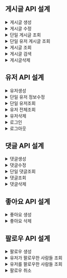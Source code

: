 ## 게시글 API 설계

<details>
<summary>게시글 생성</summary>

<!-- summary 아래 한칸 공백 두어야함 -->

## 00.개요<br>
URL : /post<br>
HTTP METHOD : POST<br>
설명 : 게시글을 생성하는 API 입니다.<br>


## 01.요청(Request)
### 1.설명

|key|value|
|---|-----|
|Content-type|application/json

### 2. 예시
Content-type : application/json

## b. Param(파라미터 값이 필요한 경우)

### 1.설명

## c.body

| 키        | 데이터타입  | 설명     |
|----------|--------|--------|
| title    | String | 게시글 제목 |
| content  | String | 게시글 내용 |


### 2. 요청예시
```json
{
   "title" : "오늘도 짜증난다.",
   "content" : "사랑합니다."
}
```

### 3. 응답(Response)
| 키          | 데이터타입  | 설명          |
|------------|--------|-------------|
| data       | Object | 핵심데이터       |
| status     | int    | 상태코드        |
| id         | long   | 생성된 게시글 식별자 |
| userName   | String | 사용자이름       |
| title      | String | 게시글 제목      |
| content    | String | 게시글 내용      |
| likesCount | int    | 좋아요 수       |
| todoCount  | int    | 댓글 수        |
| createdAt  | Timestamp  | 생성날짜        |

### 응답 예시
```json
{
   "status" : 200,
   "data" : {
     "id": 1,
     "userName" : "이형준",
     "title" : "오늘도 짜증난다.",
     "content" : "사랑합니다.",
     "likesCount" : 90,
     "todoCount" : 20,
     "createdAt": "2025-05-28 11:06:54"
   }   

}
```
### b. 생성 실패 응답

| 키       | 데이터타입  | 설명  |
|---------|--------|-----|
| status  | int    | 상태코드 |
| message | String | 에러관련 메시지 |

### 실패 응답 예시
```json
{
   "status" : "404",
   "message" : "게시글이 없습니다."
}
```
</details>
<details>
<summary>게시글 수정</summary>

<!-- summary 아래 한칸 공백 두어야함 -->

## 00.개요<br>
URL : /posts/{postid}<br>
HTTP METHOD : PUT<br>
설명 : 게시글 정보를 수정하는 API입니다.<br>


## 01.요청(Request)
### 1.설명

|key|value|
|---|-----|
|Content-type|application/json

### 2. 예시
Content-type : application/json

## b. Param(파라미터 값이 필요한 경우)

### 1.설명
| 키       | 데이터타입  | 설명      |
|---------|--------|---------|
| Postid  | int    | 게시글 식별자 |

```json
localhost:8080/posts/{postid}
```

## c.body

### 1.설명
| 키        | 데이터타입 | 설명     |
|----------|-------|--------|
| userName | String | 사용자이름  |
| title    | String | 게시글 제목 |
| content  | String | 게시글 내용 | 

### 2. 요청예시
```json
{
   "title" : "오늘도 짜증난다2",
   "content" : "사랑합니다2"
}
```

### 3. 응답(Response)
| 키            | 데이터타입  | 설명    |
|--------------|--------|-------|
| data         | Object | 핵심데이터 |
| status       | int    | 상태코드  |
| userName     | String | 사용자이름 |
| title        | String | 게시글 제목 |
| content      | String | 게시글 내용 |
| likesCount   | int    | 좋아요 수 |
| todoCount    | int    | 댓글 수  |
| creationData | Timestamp  | 생성날짜  |
| modifiedDate | Timestamp  | 수정날짜  |

### 응답 예시
```json
{
   "status" : 200,
   "data" : {
     "userName": "이형준",
     "title": "오늘도 짜증난다2",
     "content": "사랑합니다2",
     "likesCount" : 90,
     "todoCount" : 20,
     "createdAt": "2025-05-28 11:06:54",
     "modifiedAt": "2025-05-28 11:08:54"
   }   

}
```
### b. 생성 실패 응답

| 키       | 데이터타입  | 설명  |
|---------|--------|-----|
| status  | int    | 상태코드 |
| message | String | 에러관련 메시지 |

### 실패 응답 예시
```json
{
   "status" : "404",
   "message" : "게시글이 없습니다."
}
```
</details>
<details>
<summary>단일 게시글 조회</summary>

<!-- summary 아래 한칸 공백 두어야함 -->

## 00.개요<br>
URL : /posts/{postid}<br>
HTTP METHOD : GET<br>
설명 : 단일 게시글 정보를 조회하는 API입니다.<br>


## 01.요청(Request)
### 1.설명

|key|value|
|---|-----|
|Content-type|application/json

### 2. 예시
Content-type : application/json

## b. Param(파라미터 값이 필요한 경우)

### 1.설명
| 키       | 데이터타입  | 설명     |
|---------|--------|--------|
| postid  | int    | 게시글 식별자 |

```json
localhost:8080/posts/{postid}
```

## c.body

### 1.설명
| 키 | 데이터타입 | 설명 |
|---|-------|----|
| - | -     | -  |
| - | -     | -  |
| - | -     | -  | 

### 2. 요청예시
```json
{
  
}
```

### 3. 응답(Response)
| 키          | 데이터타입  | 설명     |
|------------|--------|--------|
| data       | Object | 핵심데이터  |
| status     | int    | 상태코드   |
| userName   | String | 사용자이름  |
| title      | String | 게시글 제목 |
| content    | String | 게시글 내용 |
| likesCount | int    | 좋아요 수  |
| todoCount  | int    | 댓글 수   |
| createdAt  | Timestamp  | 생성날짜        |
| modifiedAt | Timestamp  | 수정날짜        |

### 응답 예시
```json
{
   "status" : 200,
   "data" : {
     "userName": "이형준",
     "title": "오늘도 짜증난다2",
     "content": "사랑합니다2",
     "likesCount" : 90,
     "todoCount" : 20,
     "createdAt": "2025-05-28 11:06:54",
     "modifiedAt": "2025-05-28 11:08:54"
   }   

}
```
### b. 생성 실패 응답

| 키       | 데이터타입  | 설명  |
|---------|--------|-----|
| status  | int    | 상태코드 |
| message | String | 에러관련 메시지 |

### 실패 응답 예시
```json
{
   "status" : "404",
   "message" : "게시글이 없습니다."
}
```
</details>
<details>
<summary>단일 유저 게시글 조회</summary>

<!-- summary 아래 한칸 공백 두어야함 -->

## 00.개요<br>
URL : /posts/{userid}<br>
HTTP METHOD : GET<br>
설명 : 단일 게시글 정보를 조회하는 API입니다.<br>


## 01.요청(Request)
### 1.설명

|key|value|
|---|-----|
|Content-type|application/json

### 2. 예시
Content-type : application/json

## b. Param(파라미터 값이 필요한 경우)

### 1.설명
| 키       | 데이터타입  | 설명      |
|---------|--------|---------|
| scheduleid  | int    | 게시글 식별자 |

```json
localhost:8080/posts/{userId}
```

## c.body

### 1.설명
| 키 | 데이터타입 | 설명 |
|---|-------|----|
| - | -     | -  |
| - | -     | -  |
| - | -     | -  | 

### 2. 요청예시
```json
{
  
}
```

### 3. 응답(Response)
| 키           | 데이터타입  | 설명    |
|-------------|--------|-------|
| data        | Object | 핵심데이터 |
| status      | int    | 상태코드  |
| userName    | String | 사용자이름 |
| title       | String | 게시글 제목 |
| content     | String | 게시글 내용 |
| likesCount    | int    | 좋아요 수 |
| todoCount     | int    | 댓글 수  |
| createdAt | Timestamp  | 생성날짜  |
| modifiedAt | Timestamp  | 수정날짜  |

### 응답 예시
```json
{
   "status" : 200,
   "data" : {
     "userName": "홍길동",
     "title": "테스트",
     "content": "사랑합니다",
     "likesCount" : 90,
     "todoCount" : 20,
     "createdAt": "2025-05-28 11:06:54",
     "modifiedAt": "2025-05-28 11:08:54"
   }   

}
```
### b. 생성 실패 응답

| 키       | 데이터타입  | 설명  |
|---------|--------|-----|
| status  | int    | 상태코드 |
| message | String | 에러관련 메시지 |

### 실패 응답 예시
```json
{
   "status" : "404",
   "message" : "게시글이 없습니다."
}
```
</details>
<details>
<summary>게시글 조회</summary>

<!-- summary 아래 한칸 공백 두어야함 -->

## 00.개요<br>
URL : /posts<br>
HTTP METHOD : GET<br>
설명 : 게시글 정보를 조회하는 API입니다.<br>


## 01.요청(Request)
### 1.설명

|key|value|
|---|-----|
|Content-type|application/json

### 2. 예시
Content-type : application/json

## b. Param(파라미터 값이 필요한 경우)

### 1.설명
| 키 | 데이터타입 | 설명        |
|--|-------|-----------|
| page | int   | 페이지 수     |
| size | int   | 페이지 사이즈 수 |

```json

localhost:8080/posts?page=10&size=10

```

## c.body

### 1.설명
| 키 | 데이터타입 | 설명 |
|---|-------|----|
| - | -     | -  |
| - | -     | -  |
| - | -     | -  | 

### 2. 요청예시
```json
{
  
}
```

### 3. 응답(Response)
| 키             | 데이터타입     | 설명           |
|---------------|-----------|--------------|
| data          | Object    | 핵심데이터        |
| status        | int       | 상태코드         |
| id            | long      | 생성된 게시글 식별자  |
| userName      | String    | 사용자이름        |
| title         | String    | 게시글 제목       |
| content       | String    | 게시글 내용       |
| likesCount    | int       | 좋아요 수        |
| todoCount     | int       | 댓글 수         |
| createdAt     | Timestamp | 생성날짜         |
| modifiedAt    | Timestamp | 수정날짜         |
| page          | int       | 현재 페이지 수     |
| size          | int       | 페이지 사이즈      |
| totalElements | int       | 모든 페이지 게시글 수 |
| totalPages    | int       | 모든 페이지 수     |

### 응답 예시
```json

   "status" : 200,
   "data" : [ {
     "id": 1,
     "userName": "이형준",
     "title": "오늘도 짜증난다",
     "content": "사랑합니다",
     "likesCount" : 90,
     "todoCount" : 20,
     "createdAt": "2025-05-28 11:06:54",
     "modifiedAt": "2025-05-28 11:08:54"
   },
   {
     "id": 2,
     "userName": "이형준2",
     "title": "오늘도 짜증난다2",
     "content": "사랑합니다2",
     "likesCount" : 70,
     "todoCount" : 20,
     "createdAt": "2025-05-28 11:06:54",
     "modifiedAt": "2025-05-28 11:08:54",
   }
],
"page" : {
   
     "page" : 1,
     "size" : 10,
     "totalElements" : 2,
     "totalPages" : 10
   }
```
### b. 생성 실패 응답

| 키       | 데이터타입  | 설명  |
|---------|--------|-----|
| status  | int    | 상태코드 |
| message | String | 에러관련 메시지 |

### 실패 응답 예시
```json
{
   "status" : "404",
   "message" : "게시글이 없습니다."
}
```
</details>
<details>
<summary>게시글 검색</summary>

<!-- summary 아래 한칸 공백 두어야함 -->

## 00.개요<br>
URL : /posts/{username}<br>
HTTP METHOD : GET<br>
설명 : 게시글 정보를 검색하는 API입니다.<br>


## 01.요청(Request)
### 1.설명

|key|value|
|---|-----|
|Content-type|application/json

### 2. 예시
Content-type : application/json

## b. Param(파라미터 값이 필요한 경우)

### 1.설명
| 키 | 데이터타입 | 설명    |
|--|-----|-------|
| startDate | int | 시작날짜  |
| endDate | int | 마지막날짜 |

```json
  localhost:8080/posts?startDate = 20250528&endDate = 20250530 
```

## c.body

### 1.설명
| 키 | 데이터타입 | 설명 |
|---|-------|----|
| - | -     | -  |
| - | -     | -  |
| - | -     | -  | 

### 2. 요청예시
```json
{
  
}
```

### 3. 응답(Response)
| 키          | 데이터타입     | 설명          |
|------------|-----------|-------------|
| data       | Object    | 핵심데이터       |
| status     | int       | 상태코드        |
| id         | long      | 생성된 게시글 식별자 |
| userName   | String    | 사용자이름       |
| title      | String    | 게시글 제목      |
| content    | String    | 게시글 내용      |
| likesCount | int       | 좋아요 수       |
| todoCount  | int       | 댓글 수        |
| createdAt  | Timestamp  | 생성날짜        |
| modifiedAt | Timestamp  | 수정날짜        |

### 응답 예시
```json

   "status" : 200,
   "data" : {
     "id": 1,
     "userName": "이형준",
     "title": "오늘도 짜증난다",
     "content": "사랑합니다",
     "likesCount" : 90,
     "todoCount" : 20,
     "createdAt": "2025-05-28 11:06:54",
     "modifiedAt ": "2025-05-30 11:10:55"
   },
   {
     "id": 2,
     "userName": "이형준",
     "title": "오늘도 짜증난다2",
     "content": "사랑합니다2",
     "likesCount" : 70,
     "todoCount" : 20,
     "createdAt": "2025-05-28 11:06:54",
     "modifiedAt ": "2025-05-30 11:10:55"
   }
```
### b. 생성 실패 응답

| 키       | 데이터타입  | 설명  |
|---------|--------|-----|
| status  | int    | 상태코드 |
| message | String | 에러관련 메시지 |

### 실패 응답 예시
```json
{
   "status" : "404",
   "message" : "게시글이 없습니다."
}
```
</details>
<details>
<summary>게시글삭제</summary>

<!-- summary 아래 한칸 공백 두어야함 -->

## 00.개요<br>
URL : /posts/{postid}<br>
HTTP METHOD : DELETE<br>
설명 : 단일 게시글 정보를 삭제하는 API 입니다. <br>


## 01.요청(Request)
### 1.설명

|key|value|
|---|-----|
|Content-type|application/json

### 2. 예시
Content-type : application/json

## b. Param(파라미터 값이 필요한 경우)

### 1.설명
| 키       | 데이터타입  | 설명      |
|---------|--------|---------|
| Postid  | int    | 게시글 식별자 |

```json
localhost:8080/posts/{postid}
```

## c.body

### 1.설명
| 키 | 데이터타입 | 설명 |
|---|-------|----|
| - | -     | -  |
| - | -     | -  |
| - | -     | -  | 

### 2. 요청예시
```json
{
  
}
```

### 3. 응답(Response)
| 키 | 데이터타입 | 설명 |
|---|-------|----|
| - | -     | -  |


### 응답 예시
```json
{
  
}
```
### b. 생성 실패 응답

| 키       | 데이터타입  | 설명  |
|---------|--------|-----|
| status  | int    | 상태코드 |
| message | String | 에러관련 메시지 |

### 실패 응답 예시
```json
{
   "status" : "404",
   "message" : "게시글이 없습니다."
}
```
</details>

## 유저 API 설계
<details>
<summary>유저생성</summary>

<!-- summary 아래 한칸 공백 두어야함 -->

## 00.개요<br>
URL : /users<br>
HTTP METHOD : POST<br>
설명 : 유저를 생성하는 API 입니다.<br>


## 01.요청(Request)
### 1.설명

|key|value|
|---|-----|
|Content-type|application/json

### 2. 예시
Content-type : application/json

## b. Param(파라미터 값이 필요한 경우)

### 1.설명

## c.body

| 키        | 데이터타입 | 설명    |
|----------|-------|-------|
| userName | String | 사용자이름 |
| email    | String | 사용자 이메일 |
| password |String | 사용자 비밀번호 |

### 2. 요청예시
```json
{
   "userName" : "이형준",
   "email" : "xkrhd3@naver.com",
   "password" : 1234
}
```

### 3. 응답(Response)
| 키         | 데이터타입  | 설명         |
|-----------|--------|------------|
| data      | Object | 핵심데이터      |
| status    | int    | 상태코드       |
| id        | long   | 생성된 유저 식별자 |
| userName  | String | 사용자이름      |
| email     | String | 사용자 이메일   |

### 응답 예시
```json
{
   "status" : 200,
   "data" : {
     "id": 1,
     "userName": "이형준",
     "email" : "xkrhd3@naver.com"
   }   

}
```
### b. 생성 실패 응답

| 키       | 데이터타입  | 설명  |
|---------|--------|-----|
| status  | int    | 상태코드 |
| message | String | 에러관련 메시지 |

### 실패 응답 예시
```json
{
   "status" : "404",
   "message" : "유저가 없습니다."
}
```
</details>
<details>
<summary>단일 유저 정보수정</summary>

<!-- summary 아래 한칸 공백 두어야함 -->

## 00.개요<br>
URL : /users/{userid}<br>
HTTP METHOD : PATCH<br>
설명 : 단일 유저 특정 정보를 수정하는 API입니다.<br>


## 01.요청(Request)
### 1.설명

|key|value|
|---|-----|
|Content-type|application/json

### 2. 예시
Content-type : application/json

## b. Param(파라미터 값이 필요한 경우)

### 1.설명
| 키       | 데이터타입  | 설명 |
|---------|--------|----|
| userid  | int    | 유저 식별자 |

```json
localhost:8080/schedule/{userid}
```

## c.body

### 1.설명
| 키        | 데이터타입 | 설명       |
|----------|-------|----------|
| userName| String | 사용자 이름   |
| email| String | 사용자 이메일  |
| Password| String | 사용자 비밀번호 |

### 2. 요청예시
```json
{
  "userName": "이형준",
  "email" : "xkrhd4@naver.com",
  "Password" : 12345
}
```

### 3. 응답(Response)
| 키           | 데이터타입  | 설명 |
|-------------|--------|----|
| status      | int    | 상태코드 |
| id        | long   | 생성된 유저 식별자 |
| userName| String | 사용자 이름   |
| email| String | 사용자 이메일  |
| Password| String | 사용자 비밀번호 |

### 응답 예시
```json
{
  "status" : 200,
  "data" : {
    "id": 1,
    "userName": "이형준",
    "email" : "xkrhd4@naver.com"
  }
}
```
### b. 생성 실패 응답

| 키       | 데이터타입  | 설명  |
|---------|--------|-----|
| status  | int    | 상태코드 |
| message | String | 에러관련 메시지 |

### 실패 응답 예시
```json
{
   "status" : "404",
   "message" : "유저가 없습니다."
}
```
</details>
<details>
<summary>단일 유저조회</summary>

<!-- summary 아래 한칸 공백 두어야함 -->

## 00.개요<br>
URL : /users/{userid}<br>
HTTP METHOD : GET<br>
설명 : 단일 유저 정보를 조회하는 API입니다.<br>


## 01.요청(Request)
### 1.설명

|key|value|
|---|-----|
|Content-type|application/json

### 2. 예시
Content-type : application/json

## b. Param(파라미터 값이 필요한 경우)

### 1.설명
| 키       | 데이터타입  | 설명 |
|---------|--------|----|
| userid  | int    | 유저 식별자 |

```json
localhost:8080/schedule/{userid}
```

## c.body

### 1.설명
| 키 | 데이터타입 | 설명 |
|---|-------|----|
| - | -     | -  |
| - | -     | -  |
| - | -     | -  | 

### 2. 요청예시
```json
{
  
}
```

### 3. 응답(Response)
| 키         | 데이터타입  | 설명         |
|-----------|--------|------------|
| data      | Object | 핵심데이터      |
| status    | int    | 상태코드       |
| id        | long   | 생성된 할일 식별자 |
| userName  | String | 사용자이름      |
| email     | String | 사용자 이메일    |

### 응답 예시
```json
{
   "status" : 200,
   "data" : {
     "id": 1,
     "userName" : "이형준",
     "email" : "xkrhd3@naver.com"
   }   

}
```
### b. 생성 실패 응답

| 키       | 데이터타입  | 설명  |
|---------|--------|-----|
| status  | int    | 상태코드 |
| message | String | 에러관련 메시지 |

### 실패 응답 예시
```json
{
   "status" : "404",
   "message" : "유저가 없습니다."
}
```
</details>
<details>
<summary>유저 전체조회</summary>

<!-- summary 아래 한칸 공백 두어야함 -->

## 00.개요<br>
URL : /users<br>
HTTP METHOD : GET<br>
설명 : 유저 전체정보를 조회하는 API입니다.<br>


## 01.요청(Request)
### 1.설명

|key|value|
|---|-----|
|Content-type|application/json

### 2. 예시
Content-type : application/json

## b. Param(파라미터 값이 필요한 경우)

### 1.설명
| 키 | 데이터타입 | 설명 |
|---|-------|----|
| - | -     | -  |

```json

```

## c.body

### 1.설명
| 키 | 데이터타입 | 설명 |
|---|-------|----|
| - | -     | -  |
| - | -     | -  |
| - | -     | -  | 

### 2. 요청예시
```json
{
  
}
```

### 3. 응답(Response)
| 키         | 데이터타입  | 설명 |
|-----------|--------|----|
| data      | Object | 핵심데이터 |
| status    | int    | 상태코드 |
| id        | long   | 생성된 할일 식별자 |
| userName  | String | 사용자이름 |
| email     | String | 사용자 이메일 |

### 응답 예시
```json

   "status" : 200,
   "data" : {
   "id": 1,
   "userName" : "이형준",
   "email" : "xkrhd3@naver.com",
   },
   {
   "id": 2,
   "userName" : "이형준2",
   "email" : "xkrhd4@naver.com",
   }
```
### b. 생성 실패 응답

| 키       | 데이터타입  | 설명  |
|---------|--------|-----|
| status  | int    | 상태코드 |
| message | String | 에러관련 메시지 |

### 실패 응답 예시
```json
{
   "status" : "404",
   "message" : "유저가 없습니다."
}
```
</details>
<details>
<summary>유저삭제</summary>

<!-- summary 아래 한칸 공백 두어야함 -->

## 00.개요<br>
URL : /users/{userid}<br>
HTTP METHOD : DELETE<br>
설명 : 단일 유저 정보를 삭제하는 API 입니다. <br>


## 01.요청(Request)
### 1.설명

|key|value|
|---|-----|
|Content-type|application/json

### 2. 예시
Content-type : application/json

## b. Param(파라미터 값이 필요한 경우)

### 1.설명
| 키       | 데이터타입  | 설명 |
|---------|--------|----|
| userid  | int    | 유저 식별자 |

```json
localhost:8080/schedule/{userid}
```

## c.body

### 1.설명
| 키 | 데이터타입 | 설명 |
|---|-------|----|
| - | -     | -  |
| - | -     | -  |
| - | -     | -  | 

### 2. 요청예시
```json
{
  
}
```

### 3. 응답(Response)
| 키 | 데이터타입 | 설명 |
|---|-------|----|
| - | -     | -  |


### 응답 예시
```json
{
  
}
```
### b. 생성 실패 응답

| 키       | 데이터타입  | 설명  |
|---------|--------|-----|
| status  | int    | 상태코드 |
| message | String | 에러관련 메시지 |

### 실패 응답 예시
```json
{
   "status" : "404",
   "message" : "유저가 없습니다."
}
```
</details>
<details>
<summary>로그인</summary>

<!-- summary 아래 한칸 공백 두어야함 -->

## 00.개요<br>
URL : /users/login/{userid}<br>
HTTP METHOD : GET<br>
설명 : 유저 정보로 로그인하는 API입니다.<br>


## 01.요청(Request)
### 1.설명

|key|value|
|---|-----|
|Content-type|application/json

### 2. 예시
Content-type : application/json

## b. Param(파라미터 값이 필요한 경우)

### 1.설명
| 키       | 데이터타입  | 설명 |
|---------|--------|----|
| userid  | int    | 유저 식별자 |

```json
localhost:8080/users/login/{userid}
```

## c.body

### 1.설명
| 키 | 데이터타입 | 설명 |
|---|-------|----|
| - | -     | -  |
| - | -     | -  |
| - | -     | -  | 

### 2. 요청예시
```json
{
  "username" : "이형준",
  "email" : "xkrhd3@naver.com"
}
```

### 3. 응답(Response)
| 키         | 데이터타입  | 설명         |
|-----------|--------|------------|
| data      | Object | 핵심데이터      |
| status    | int    | 상태코드       |
| id        | long   | 생성된 할일 식별자 |
| logout  | String | 로그인 메시지    |

### 응답 예시
```json
{
   "status" : 200,
   "data" : {
     "logIn" : "로그인 성공"
   }   

}
```
### b. 생성 실패 응답

| 키       | 데이터타입  | 설명  |
|---------|--------|-----|
| status  | int    | 상태코드 |
| message | String | 에러관련 메시지 |

### 실패 응답 예시
```json
{
   "status" : "404",
   "message" : "유저가 없습니다."
}
```
</details>
<details>
<summary>로그아웃</summary>

<!-- summary 아래 한칸 공백 두어야함 -->

## 00.개요<br>
URL : /users/logout/{userid}<br>
HTTP METHOD : GET<br>
설명 : 유저 정보로 로그아웃하는 API입니다.<br>


## 01.요청(Request)
### 1.설명

|key|value|
|---|-----|
|Content-type|application/json

### 2. 예시
Content-type : application/json

## b. Param(파라미터 값이 필요한 경우)

### 1.설명
| 키       | 데이터타입  | 설명 |
|---------|--------|----|
| userid  | int    | 유저 식별자 |

```json
localhost:8080/users/logout/{userid}
```

## c.body

### 1.설명
| 키 | 데이터타입 | 설명 |
|---|-------|----|
| - | -     | -  |
| - | -     | -  |
| - | -     | -  | 

### 2. 요청예시
```json
{
  
}
```

### 3. 응답(Response)
| 키         | 데이터타입  | 설명         |
|-----------|--------|------------|
| data      | Object | 핵심데이터      |
| status    | int    | 상태코드       |
| id        | long   | 생성된 할일 식별자 |
| logout  | String | 로그아웃 메시지   |

### 응답 예시
```json
{
   "status" : 200,
   "data" : {
     "logout" : "로그아웃 되었습니다."
   }   

}
```
### b. 생성 실패 응답

| 키       | 데이터타입  | 설명  |
|---------|--------|-----|
| status  | int    | 상태코드 |
| message | String | 에러관련 메시지 |

### 실패 응답 예시
```json
{
   "status" : "404",
   "message" : "유저가 없습니다."
}
```
</details>

## 댓글 API 설계

<details>
<summary>댓글생성</summary>

<!-- summary 아래 한칸 공백 두어야함 -->

## 00.개요<br>
URL : /comments<br>
HTTP METHOD : POST<br>
설명 : 댓글를 생성하는 API 입니다.<br>


## 01.요청(Request)
### 1.설명

|key|value|
|---|-----|
|Content-type|application/json

### 2. 예시
Content-type : application/json

## b. Param(파라미터 값이 필요한 경우)

### 1.설명

## c.body

| 키               | 데이터타입 | 설명 |
|-----------------|-------|----|
| commentContents | String | 댓글 |

### 2. 요청예시
```json
{
   "commentContents" : "스프링 어렵다...인생"
}
```

### 3. 응답(Response)
| 키            | 데이터타입  | 설명         |
|--------------|--------|------------|
| data         | Object | 핵심데이터      |
| status       | int    | 상태코드       |
| commentid           | bigint | 일정고유 식별자   | 
| userid       | bigint   | 생성된 유저 식별자 |
| scheduleid           | bigint   | 생성된 일정 식별자 |
| Comment |String| 생성 댓글      |

### 응답 예시
```json
{
   "status" : 200,
   "data" : {
     "id" : 1,
     "userid": 1,
     "Postid" : 1,
     "Comment" : "스프링 어렵다...인생"
   }   

}
```
### b. 생성 실패 응답

| 키       | 데이터타입  | 설명  |
|---------|--------|-----|
| status  | int    | 상태코드 |
| message | String | 에러관련 메시지 |

### 실패 응답 예시
```json
{
   "status" : "404",
   "message" : "댓글이 없습니다."
}
```
</details>
<details>
<summary>댓글수정</summary>

<!-- summary 아래 한칸 공백 두어야함 -->

## 00.개요<br>
URL : /comments/{commentid}<br>
HTTP METHOD : PUT<br>
설명 : 댓글 정보를 수정하는 API입니다.<br>


## 01.요청(Request)
### 1.설명

|key|value|
|---|-----|
|Content-type|application/json

### 2. 예시
Content-type : application/json

## b. Param(파라미터 값이 필요한 경우)

### 1.설명
| 키 | 데이터타입  | 설명     |
|---|--------|--------|
| commentid  | int    | 댓글 식별자 |

```json
localhost:8080/comments/{commentid}
```

## c.body

### 1.설명
| 키        | 데이터타입 | 설명 |
|----------|-------|----|
| comment | String | 댓글 |

### 2. 요청예시
```json
{
  "comment" : "스프링 어렵다...인생2"
}
```

### 3. 응답(Response)
| 키            | 데이터타입  | 설명         |
|--------------|--------|------------|
| data         | Object | 핵심데이터      |
| status       | int    | 상태코드       |
| commentid           | bigint | 일정고유 식별자   | 
| userid       | bigint   | 생성된 유저 식별자 |
| scheduleid           | bigint   | 생성된 일정 식별자 |
| comment |String| 생성 댓글      |

### 응답 예시
```json
{
  "status" : 200,
  "data" : {
    "id" : 1,
    "userid": 1,
    "Postid" : 1,
    "comment" : "스프링 어렵다...인생2"
   }   

}
```
### b. 생성 실패 응답

| 키       | 데이터타입  | 설명  |
|---------|--------|-----|
| status  | int    | 상태코드 |
| message | String | 에러관련 메시지 |

### 실패 응답 예시
```json
{
   "status" : "404",
   "message" : "댓글이 없습니다."
}
```
</details>
<details>
<summary>단일 댓글조회</summary>

<!-- summary 아래 한칸 공백 두어야함 -->

## 00.개요<br>
URL : /comments/{commentid}<br>
HTTP METHOD : GET<br>
설명 : 단일 댓글 정보를 조회하는 API입니다.<br>


## 01.요청(Request)
### 1.설명

|key|value|
|---|-----|
|Content-type|application/json

### 2. 예시
Content-type : application/json

## b. Param(파라미터 값이 필요한 경우)

### 1.설명
| 키       | 데이터타입  | 설명     |
|---------|--------|--------|
| commentid  | int    | 댓글 식별자 |

```json
localhost:8080/comments/{commentid}
```

## c.body

### 1.설명
| 키 | 데이터타입 | 설명 |
|---|-------|----|
| - | -     | -  |
| - | -     | -  |
| - | -     | -  | 

### 2. 요청예시
```json
{
  
}
```

### 3. 응답(Response)
| 키            | 데이터타입  | 설명         |
|--------------|--------|------------|
| data         | Object | 핵심데이터      |
| status       | int    | 상태코드       |
| commentid           | bigint | 일정고유 식별자   | 
| userid       | bigint   | 생성된 유저 식별자 |
| scheduleid           | bigint   | 생성된 일정 식별자 |
| comment |String| 생성 댓글      |

### 응답 예시
```json
{
  "status" : 200,
  "data" : {
    "id" : 1,
    "userid": 1,
    "Postid" : 1,
    "comment" : "스프링 어렵다...인생"
   }   

}
```
### b. 생성 실패 응답

| 키       | 데이터타입  | 설명  |
|---------|--------|-----|
| status  | int    | 상태코드 |
| message | String | 에러관련 메시지 |

### 실패 응답 예시
```json
{
   "status" : "404",
   "message" : "댓글이 없습니다."
}
```
</details>
<details>
<summary>댓글조회</summary>

<!-- summary 아래 한칸 공백 두어야함 -->

## 00.개요<br>
URL : /comments<br>
HTTP METHOD : GET<br>
설명 : 댓글 정보를 조회하는 API입니다.<br>


## 01.요청(Request)
### 1.설명

|key|value|
|---|-----|
|Content-type|application/json

### 2. 예시
Content-type : application/json

## b. Param(파라미터 값이 필요한 경우)

### 1.설명
| 키 | 데이터타입 | 설명 |
|---|-------|----|
| - | -     | -  |

```json

```

## c.body

### 1.설명
| 키 | 데이터타입 | 설명 |
|---|-------|----|
| - | -     | -  |
| - | -     | -  |
| - | -     | -  | 

### 2. 요청예시
```json
{
  
}
```

### 3. 응답(Response)
| 키          | 데이터타입  | 설명         |
|------------|--------|------------|
| data       | Object | 핵심데이터      |
| status     | int    | 상태코드       |
| id         | bigint | 일정고유 식별자   | 
| userId     | bigint   | 생성된 유저 식별자 |
| scheduleId | bigint   | 생성된 일정 식별자 |
| comment    |String| 생성 댓글      |

### 응답 예시
```json

   "status" : 200,
   "data" : {
   "id" : 1,
   "userid": 1,
   "scheduleid" : 1,
   "comment" : "스프링 어렵다...인생"
   },
   {
   "id" : 2,
   "userid": 2,
   "scheduleid" : 2,
   "comment" : "스프링 어렵다...인생"
   }
```
### b. 생성 실패 응답

| 키       | 데이터타입  | 설명  |
|---------|--------|-----|
| status  | int    | 상태코드 |
| message | String | 에러관련 메시지 |

### 실패 응답 예시
```json
{
   "status" : "404",
   "message" : "댓글이 없습니다."
}
```
</details>
<details>
<summary>댓글삭제</summary>

<!-- summary 아래 한칸 공백 두어야함 -->

## 00.개요<br>
URL : /comments/{commentid}<br>
HTTP METHOD : DELETE<br>
설명 : 단일 댓글 정보를 삭제하는 API 입니다. <br>


## 01.요청(Request)
### 1.설명

|key|value|
|---|-----|
|Content-type|application/json

### 2. 예시
Content-type : application/json

## b. Param(파라미터 값이 필요한 경우)

### 1.설명
| 키       | 데이터타입  | 설명 |
|---------|--------|----|
| commentid  | int    | 유저 식별자 |

```json
localhost:8080/comments/{commentid}
```

## c.body

### 1.설명
| 키 | 데이터타입 | 설명 |
|---|-------|----|
| - | -     | -  |
| - | -     | -  |
| - | -     | -  | 

### 2. 요청예시
```json
{
  
}
```

### 3. 응답(Response)
| 키 | 데이터타입 | 설명 |
|---|-------|----|
| - | -     | -  |


### 응답 예시
```json
{
  
}
```
### b. 생성 실패 응답

| 키       | 데이터타입  | 설명  |
|---------|--------|-----|
| status  | int    | 상태코드 |
| message | String | 에러관련 메시지 |

### 실패 응답 예시
```json
{
   "status" : "404",
   "message" : "댓글이 없습니다."
}
```
</details>

## 좋아요 API 설계

<details>
<summary>좋아요 생성</summary>

<!-- summary 아래 한칸 공백 두어야함 -->

## 00.개요<br>
URL : /likes<br>
HTTP METHOD : POST<br>
설명 : 좋아요를 생성하는 API 입니다.<br>


## 01.요청(Request)
### 1.설명

|key|value|
|---|-----|
|Content-type|application/json

### 2. 예시
Content-type : application/json

## b. Param(파라미터 값이 필요한 경우)

### 1.설명

## c.body

| 키               | 데이터타입 | 설명  |
|-----------------|-------|-----|
| likeCount | Long   | 좋아요 |

### 2. 요청예시
```json
{
   "likeCount" : 999999
}
```

### 3. 응답(Response)
| 키       | 데이터타입  | 설명         |
|---------|--------|------------|
| data    | Object | 핵심데이       |
| status  | int    | 상태코드       |
| id           | bigint | 좋아요 고유 식별자 | 
| likeCount   | Long   | 좋아요        |


### 응답 예시
```json
{
   "status" : 200,
   "data" : {
     "id" : 1,
     "likeCount" : 999999
   }   

}
```
### b. 생성 실패 응답

| 키       | 데이터타입  | 설명  |
|---------|--------|-----|
| status  | int    | 상태코드 |
| message | String | 에러관련 메시지 |

### 실패 응답 예시
```json
{
   "status" : "404",
   "message" : "좋아요가 없습니다."
}
```
</details>
<details>
<summary>좋아요 삭제</summary>

<!-- summary 아래 한칸 공백 두어야함 -->

## 00.개요<br>
URL : /likes/{likeId}<br>
HTTP METHOD : DELETE<br>
설명 : 좋아요를 삭제하는 API 입니다. <br>


## 01.요청(Request)
### 1.설명

|key|value|
|---|-----|
|Content-type|application/json

### 2. 예시
Content-type : application/json

## b. Param(파라미터 값이 필요한 경우)

### 1.설명
| 키       | 데이터타입  | 설명 |
|---------|--------|----|
| likeId  | int    | 유저 식별자 |

### 2. 요청예시
```json
localhost:8080/likes/{likeId}
```

## c.body

### 1.설명
| 키 | 데이터타입 | 설명 |
|---|-------|----|
| - | -     | -  |
| - | -     | -  |
| - | -     | -  | 

### 2. 요청예시
```json
{
  
}
```

### 3. 응답(Response)
| 키 | 데이터타입 | 설명 |
|---|-------|----|
| - | -     | -  |


### 응답 예시
```json
{
  
}
```
### b. 생성 실패 응답

| 키       | 데이터타입  | 설명  |
|---------|--------|-----|
| status  | int    | 상태코드 |
| message | String | 에러관련 메시지 |

### 실패 응답 예시
```json
{
   "status" : "404",
   "message" : "좋아요가 없습니다."
}
```
</details>

## 팔로우 API 설계

<details>
<summary>팔로우 생성</summary>

<!-- summary 아래 한칸 공백 두어야함 -->

## 00.개요<br>
URL : /follow/{targetUserId}<br>
HTTP METHOD : POST<br>
설명 : 팔로우를 생성하는 API 입니다.<br>


## 01.요청(Request)
### 1.설명

|key|value|
|---|-----|
|Content-type|application/json

### 2. 예시
Content-type : application/json

## b. Param(파라미터 값이 필요한 경우)

### 1.설명
| 키            | 데이터 타입 | 설명           |
|---------------|--------------|----------------|
| targetUserId  | Long         | 팔로우할 유저의 ID |

### 2. 요청예시
### 2. 요청예시
```json
localhost:8080/follow/{targetUserId}
```

## c.body

### 1. 설명
| 키 | 데이터타입 | 설명 |
|---|-------|---|
| - | -     | - |

### 2. 요청예시
```json
{
   
}
```

### 3. 응답(Response)
| 키      | 데이터타입  | 설명         |
|--------|--------|------------|
| data   | Object | 핵심데이       |
| status | int    | 상태코드       |
| id     | bigint | 팔로우 고유 식별자 | 
| follow | Long   | 팔로우 상태 메시지 |


### 응답 예시
```json
{
   "status" : 200,
   "data" : {
     "id" : 1,
     "follow" : "팔로우 성공하였습니다."
   }   

}
```
### b. 생성 실패 응답

| 키       | 데이터타입  | 설명  |
|---------|--------|-----|
| status  | int    | 상태코드 |
| message | String | 에러관련 메시지 |

### 실패 응답 예시
```json
{
   "status" : "404",
   "message" : "팔로우가 없습니다."
}
```
</details>
<details>
<summary>유저가 팔로우한 사람들 조회</summary>

<!-- summary 아래 한칸 공백 두어야함 -->

## 00.개요<br>
URL : /follow/following<br>
HTTP METHOD : GET<br>
설명 : 유저가 팔로우한 사람들을 조회하는 API 입니다. <br>


## 01.요청(Request)
### 1.설명

|key|value|
|---|-----|
|Content-type|application/json

### 2. 예시
Content-type : application/json

## b. Param(파라미터 값이 필요한 경우)

### 1.설명
| 키       | 데이터타입  | 설명      |
|---------|--------|---------|
| followId  | Bigint | 팔로우 식별자 |

```json
localhost:8080/follow/following
```

## c.body

### 1.설명
| 키 | 데이터타입 | 설명 |
|---|-------|----|
| - | -     | -  |
| - | -     | -  |
| - | -     | -  | 

### 2. 요청예시
```json
{
  
}
```

### 3. 응답(Response)
| 키 | 데이터타입 | 설명 |
|---|-------|----|
| - | -     | -  |


### 응답 예시
```json
{
  "status" : 200,
  "data" : {
    "id" : 1,
    "username1" : "홍길동",
    "username2" : "이형준",
    "username3" : "아기공룡둘리"
  }
}
```
### b. 생성 실패 응답

| 키       | 데이터타입  | 설명  |
|---------|--------|-----|
| status  | int    | 상태코드 |
| message | String | 에러관련 메시지 |

### 실패 응답 예시
```json
{
   "status" : "404",
   "message" : "팔로우한 사람이 없습니다."
}
```
</details>
<details>
<summary>유저를 팔로우한 사람들 조회</summary>

<!-- summary 아래 한칸 공백 두어야함 -->

## 00.개요<br>
URL : /follow/followers<br>
HTTP METHOD : GET<br>
설명 : 유저를 팔로우한 사람들을 조회하는 API 입니다. <br>


## 01.요청(Request)
### 1.설명

|key|value|
|---|-----|
|Content-type|application/json

### 2. 예시
Content-type : application/json

## b. Param(파라미터 값이 필요한 경우)

### 1.설명
| 키       | 데이터타입  | 설명      |
|---------|--------|---------|
| followId  | Bigint | 팔로우 식별자 |

```json
localhost:8080/follow/followers
```

## c.body

### 1.설명
| 키 | 데이터타입 | 설명 |
|---|-------|----|
| - | -     | -  |
| - | -     | -  |
| - | -     | -  | 

### 2. 요청예시
```json
{
  
}
```

### 3. 응답(Response)
| 키 | 데이터타입 | 설명 |
|---|-------|----|
| - | -     | -  |


### 응답 예시
```json
{
  "status" : 200,
  "data" : {
    "id" : 1,
    "username1" : "길동",
    "username2" : "형준",
    "username3" : "아기공룡희동이"
  }
}
```
### b. 생성 실패 응답

| 키       | 데이터타입  | 설명  |
|---------|--------|-----|
| status  | int    | 상태코드 |
| message | String | 에러관련 메시지 |

### 실패 응답 예시
```json
{
   "status" : "404",
   "message" : "팔로우한 사람이 없습니다."
}
```
</details>
<details>
<summary>팔로우 취소</summary>

<!-- summary 아래 한칸 공백 두어야함 -->

## 00.개요<br>
URL : /Follow/{followId}<br>
HTTP METHOD : DELETE<br>
설명 : 단일 댓글 정보를 삭제하는 API 입니다. <br>


## 01.요청(Request)
### 1.설명

|key|value|
|---|-----|
|Content-type|application/json

### 2. 예시
Content-type : application/json

## b. Param(파라미터 값이 필요한 경우)

### 1.설명
| 키       | 데이터타입  | 설명      |
|---------|--------|---------|
| followId  | Bigint | 팔로우 식별자 |

```json
localhost:8080/Follow/{followId}
```

## c.body

### 1.설명
| 키 | 데이터타입 | 설명 |
|---|-------|----|
| - | -     | -  |
| - | -     | -  |
| - | -     | -  | 

### 2. 요청예시
```json
{
  
}
```

### 3. 응답(Response)
| 키 | 데이터타입 | 설명 |
|---|-------|----|
| - | -     | -  |


### 응답 예시
```json
{
  "status" : 200,
  "data" : {
    "id" : 1,
    "follow" : "팔로우 취소하였습니다."
  }
}
```
### b. 생성 실패 응답

| 키       | 데이터타입  | 설명  |
|---------|--------|-----|
| status  | int    | 상태코드 |
| message | String | 에러관련 메시지 |

### 실패 응답 예시
```json
{
   "status" : "404",
   "message" : "팔로우가 없습니다."
}
```
</details>

